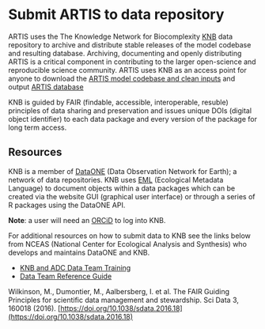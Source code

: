 # Submit ARTIS to data repository

ARTIS uses the The Knowledge Network for Biocomplexity [KNB](https://knb.ecoinformatics.org/) data repository to archive and distribute stable releases of the model codebase and resulting database. Archiving, documenting and openly distributing ARTIS is a critical component in contributing to the larger open-science and reproducible science community. ARTIS uses KNB as an access point for anyone to download the [ARTIS model codebase and clean inputs](https://doi.org/10.5063/F1862DXT) and output [ARTIS database](https://doi.org/10.5063/F1CZ35N7)

KNB is guided by FAIR (findable, accessible, interoperable, resuble) principles of data sharing and preservation and issues unique DOIs (digital object identifier) to each data package and every version of the package for long term access. 

## Resources

KNB is a member of [DataONE](https://www.dataone.org/) (Data Observation Network for Earth); a network of data repositories. KNB uses [EML](https://eml.ecoinformatics.org/) (Ecological Metadata Language) to document objects within a data packages which can be created via the website GUI (graphical user interface) or through a series of R packages using the DataONE API. 

**Note**: a user will need an [ORCiD](https://orcid.org/) to log into KNB.

For additional resources on how to submit data to KNB see the links below from NCEAS (National Center for Ecological Analysis and Synthesis) who develops and maintains DataONE and KNB.

- [KNB and ADC Data Team Training](https://nceas.github.io/datateam-training/training/)
- [Data Team Reference Guide](https://nceas.github.io/datateam-training/reference/)

Wilkinson, M., Dumontier, M., Aalbersberg, I. et al. The FAIR Guiding Principles for scientific data management and stewardship. Sci Data 3, 160018 (2016). [https://doi.org/10.1038/sdata.2016.18](https://doi.org/10.1038/sdata.2016.18)

